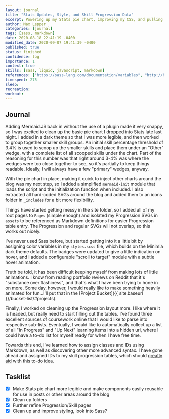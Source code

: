 ```yaml
---
layout: journal
title: "Stats Updates, Style, and Skill Progression Data"
excerpt: Powering up my Stats pie chart, improving my CSS, and pulling in progression and course data to my skill collection entries.
author: Max Lepper
categories: [journal]
tags: [sass, markdown]
date: 2020-08-18 22:41:19 -0400
modified_date: 2020-09-07 19:41:39 -0400
published: true
status: finished
confidence: log
importance: 1
context: true
skills: [sass, liquid, javascript, markdown]
references: ["https://sass-lang.com/documentation/variables", "http://blog.virtuacreative.com.br/markdown-tips-and-tricks.html","https://materialdesignicons.com/"]
timespent: 275
sleep:
recreation:
workout:
---
```


## Journal

Adding Mermaid.JS back in without the use of a plugin made it very snappy, so I was excited to clean up the basic pie chart I dropped into Stats late last night. I added in a dark theme so that I was more legible, and then worked to group together smaller skill groups. An initial skill percentage threshold of 3.4% is used to scoop up the smaller skills and place them under an "Other" wedge, with a complete list of all scooped skills under the chart. Part of the reasoning for this number was that right around 3-4% was where the wedges were too close together to see, so it's partially to keep things readable. Ideally, I will always have a few "primary" wedges, anyway.

With the pie chart in place, making it quick to inject other charts around the blog was my next step, so I added a simplified `mermaid-init` module that loads the script and the initialization function when included. I also extracted all hard-coded SVGs around the blog and added them to an icons folder in `_includes` for a bit more flexibility.

Things have started getting messy in the site folder, so I added all of my root pages to `Pages` (simple enough) and isolated my Progression SVGs in `assets` to be referenced as Markdown definitions for easier Progression table entry. The Progression and regular SVGs will not overlap, so this works out nicely.

I've never used Sass before, but started getting into it a little bit by assigning color variables in my `styles.scss` file, which builds on the Minimia dark theme defaults. The badges were updated to give a little indication on hover, and I added a configurable "scroll to target" module with a subtle hover animation.

Truth be told, it has been difficult keeping myself from making lots of little animations. I know from reading portfolio reviews on Reddit that it's "substance over flashiness", and that's what I have been trying to hone in on more. Some day, however, I would really like to make something heavily animated for fun...I'll put that in the [Project Bucket]({{ site.baseurl }}/bucket-list/#projects).

Finally, I worked on cleaning up the Progression layout more. I like where it is headed, but really need to start filling out the tables. I've found three excellent sources of coursework online that I would like to parse into respective sub-lists. Eventually, I would like to automatically collect up a list of all "In Progress" and "Up Next" learning items into a hidden url, where I could have a to-do list for myself ready for when I have free time.

Towards this end, I've learned how to assign classes and IDs using Markdown, as well as discovering other more advanced syntax. I have gone ahead and assigned IDs to my skill progression tables, which should [greatly aid](https://stackoverflow.com/questions/3248869/how-do-i-get-data-from-a-data-table-in-javascript) with this to-do idea.

## Tasklist

- [x] Make Stats pie chart more legible and make components easily reusable for use in posts or other areas around the blog
- [x] Clean up folders
- [x] Further refine Progression/Skill pages
- [x] Clean up and improve styling, look into Sass?